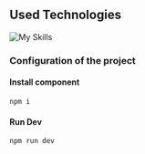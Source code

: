 ## Used Technologies
![My Skills](https://skillicons.dev/icons?i=vscode,vite,lit&theme=dark)
### Configuration of the project

#### Install component
```
npm i
```

#### Run Dev
```
npm run dev
```

